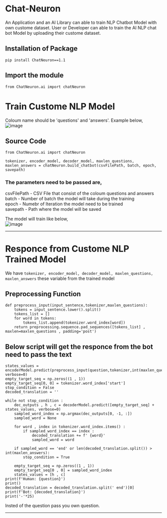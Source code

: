 # Chat-Neuron
An Application and an AI Library can able to train NLP Chatbot Model with own custome dataset. User or Developer can able to train the AI NLP chat bot Model by uploading their custome dataset.

## Installation of Package
`pip install ChatNeuron==1.1`

## Import the module
`from ChatNeuron.ai import chatNeuron`

# Train Custome NLP Model
Coloum name should be 'questions' and 'answers'. Example below,<br>
![image](https://user-images.githubusercontent.com/65155327/222957097-3c977d18-e8d9-48dc-8601-95f479b6a740.png)

## Source Code
```
from ChatNeuron.ai import chatNeuron

tokenizer, encoder_model, decoder_model, maxlen_questions, maxlen_answers = chatNeuron.build_chatbot(csvFilePath, batch, epoch, savepath)
```

### The parameters need to be passed are,
csvFilePath - CSV File that consist of the coloum questions and answers<br>
batch       - Number of batch the model will take during the training<br>
epoch       - Numebr of Iteration the model need to be trained<br>
savepath    - Path where the model will be saved

The model will train like below, <br>
![image](https://user-images.githubusercontent.com/65155327/222957359-06804b11-0a61-4277-a92f-d3d545d0b780.png)

<hr>

# Responce from Custome NLP Trained Model
We have `tokenizer, encoder_model, decoder_model, maxlen_questions, maxlen_answers` these variable from the trained model

## Preprocessing Function
```
def preprocess_input(input_sentence,tokenizer,maxlen_questions):
    tokens = input_sentence.lower().split()
    tokens_list = []
    for word in tokens:
        tokens_list.append(tokenizer.word_index[word]) 
    return preprocessing.sequence.pad_sequences([tokens_list] , maxlen=maxlen_questions , padding='post')
```
## Below script will get the responce from the bot need to pass the text
```
states_values = encoderModel.predict(preprocess_input(question,tokenizer,int(maxlen_questions)), verbose=0)
empty_target_seq = np.zeros((1 , 1))
empty_target_seq[0, 0] = tokenizer.word_index['start']
stop_condition = False
decoded_translation = ''

while not stop_condition :
    dec_outputs , h , c = decoderModel.predict([empty_target_seq] + states_values, verbose=0)
    sampled_word_index = np.argmax(dec_outputs[0, -1, :])
    sampled_word = None

    for word , index in tokenizer.word_index.items() :
        if sampled_word_index == index :
            decoded_translation += f' {word}'
            sampled_word = word

    if sampled_word == 'end' or len(decoded_translation.split()) > int(maxlen_answers):
        stop_condition = True

    empty_target_seq = np.zeros((1 , 1))  
    empty_target_seq[0 , 0] = sampled_word_index
    states_values = [h , c] 
print(f'Human: {question}')
print()
decoded_translation = decoded_translation.split(' end')[0]
print(f'Bot: {decoded_translation}')
print('-'*25)
```

Insted of the question pass you own question.

<hr>
